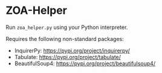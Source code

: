 # ZOA-Helper
 
Run `zoa_helper.py` using your Python interpreter.

Requires the following non-standard packages:
* InquirerPy: https://pypi.org/project/inquirerpy/
* Tabulate: https://pypi.org/project/tabulate/
* BeautifulSoup4: https://pypi.org/project/beautifulsoup4/
